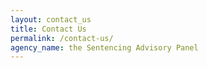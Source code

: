 ```yaml
---
layout: contact_us
title: Contact Us
permalink: /contact-us/
agency_name: the Sentencing Advisory Panel
---
```

